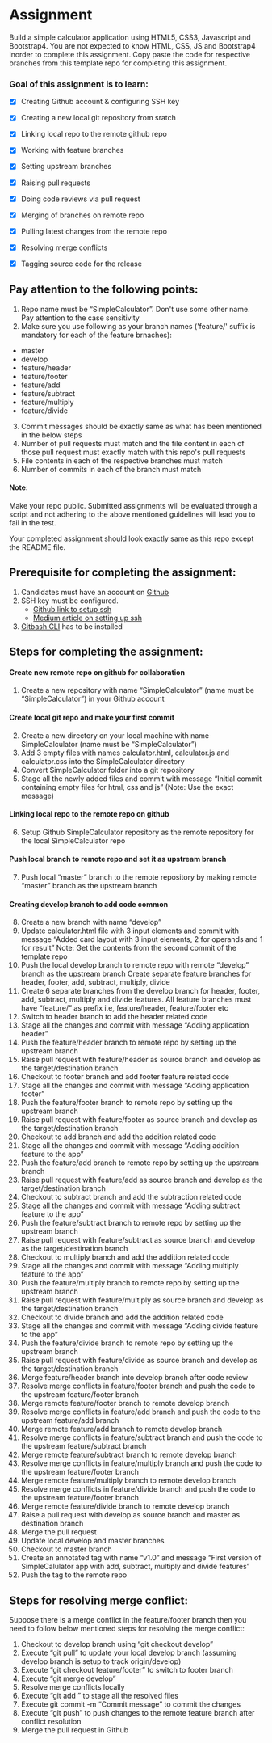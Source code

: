 # Assignment

Build a simple calculator application using HTML5, CSS3, Javascript and Bootstrap4.
You are not expected to know HTML, CSS, JS and Bootstrap4 inorder to complete this assignment.
Copy paste the code for respective branches from this template repo for completing this assignment.

### Goal of this assignment is to learn:
- [x] Creating Github account & configuring SSH key 
- [x] Creating a new local git repository from sratch 
- [x] Linking local repo to the remote github repo 
- [x] Working with feature branches 
- [x] Setting upstream branches
- [x] Raising pull requests 
- [x] Doing code reviews via pull request
- [x] Merging of branches on remote repo
- [x] Pulling latest changes from the remote repo
- [x] Resolving merge conflicts
- [x] Tagging source code for the release


## Pay attention to the following points:
1.	Repo name must be “SimpleCalculator”. Don't use some other name. Pay attention to the case sensitivity
2.	Make sure you use following as your branch names ('feature/' suffix is mandatory for each of the feature brnaches):
   - master
   - develop
   - feature/header
   - feature/footer
   - feature/add
   - feature/subtract
   - feature/multiply
   - feature/divide
3.	Commit messages should be exactly same as what has been mentioned in the below steps
4.	Number of pull requests must match and the file content in each of those pull request must exactly match with this repo's pull requests
5.	File contents in each of the respective branches must match
6.	Number of commits in each of the branch must match

#### Note:
Make your repo public. Submitted assignments will be evaluated through a script and not adhering to the above mentioned guidelines will lead you to fail in the test. 

Your completed assignment should look exactly same as this repo except the README file. 
## Prerequisite for completing the assignment:
1. Candidates must have an account on [Github](https://github.com/join)
2. SSH key must be configured.
   - [Github link to setup ssh](https://docs.github.com/en/authentication/connecting-to-github-with-ssh)
   - [Medium article on setting up ssh](https://medium.com/devops-with-valentine/2021-how-to-set-up-your-ssh-key-for-github-on-windows-10-afe6e729a3c0)
3. [Gitbash CLI](https://github.com/git-for-windows/git/releases/download/v2.37.0.windows.1/Git-2.37.0-64-bit.exe) has to be installed

## Steps for completing the assignment:
#### Create new remote repo on github for collaboration
   1. Create a new repository with name “SimpleCalculator” (name must be “SimpleCalculator”) in your Github account 
#### Create local git repo and make your first commit
   2. Create a new directory on your local machine with name SimpleCalculator (name must be “SimpleCalculator”)
   3. Add 3 empty files with names calculator.html, calculator.js and calculator.css into the SimpleCalculator directory
   4.	Convert SimpleCalculator folder into a git repository 
   5.	Stage all the newly added files and commit with message “Initial commit containing empty files for html, css and js” (Note: Use the exact message)
#### Linking local repo to the remote repo on github
   6.	Setup Github SimpleCalculator repository as the remote repository for the local SimpleCalculator repo
#### Push local branch to remote repo and set it as upstream branch 
   7.	Push local “master” branch to the remote repository by making remote “master” branch as the upstream branch
#### Creating develop branch to add code common 
8.	Create a new branch with name “develop”
9.	Update calculator.html file with 3 input elements and commit with message “Added card layout with 3 input elements, 2 for operands and 1 for result”
Note: Get the contents from the second commit of the template repo
10.	Push the local develop branch to remote repo with remote “develop” branch as the upstream branch
Create separate feature branches for header, footer, add, subtract, multiply, divide
11.	 Create 6 separate branches from the develop branch for header, footer, add, subtract, multiply and divide features. All feature branches must have “feature/” as prefix i.e, feature/header, feature/footer etc
12.	Switch to header branch to add the header related code 
13.	Stage all the changes and commit with message “Adding application header”
14.	Push the feature/header branch to remote repo by setting up the upstream branch
15.	Raise pull request with feature/header as source branch and develop as the target/destination branch
16.	Checkout to footer branch and add footer feature related code
17.	Stage all the changes and commit with message “Adding application footer”
18.	Push the feature/footer branch to remote repo by setting up the upstream branch
19.	Raise pull request with feature/footer as source branch and develop as the target/destination branch
20.	Checkout to add branch and add the addition related code
21.	Stage all the changes and commit with message “Adding addition feature to the app”
22.	Push the feature/add branch to remote repo by setting up the upstream branch
23.	Raise pull request with feature/add as source branch and develop as the target/destination branch
24.	Checkout to subtract branch and add the subtraction related code
25.	Stage all the changes and commit with message “Adding subtract feature to the app”
26.	Push the feature/subtract branch to remote repo by setting up the upstream branch
27.	Raise pull request with feature/subtract as source branch and develop as the target/destination branch
28.	Checkout to multiply branch and add the addition related code
29.	Stage all the changes and commit with message “Adding multiply feature to the app”
30.	Push the feature/multiply branch to remote repo by setting up the upstream branch
31.	Raise pull request with feature/multiply as source branch and develop as the target/destination branch
32.	Checkout to divide branch and add the addition related code
33.	Stage all the changes and commit with message “Adding divide feature to the app”
34.	Push the feature/divide branch to remote repo by setting up the upstream branch
35.	Raise pull request with feature/divide as source branch and develop as the target/destination branch
36.	Merge feature/header branch into develop branch after code review
37.	Resolve merge conflicts in feature/footer branch and push the code to the upstream feature/footer branch
38.	Merge remote feature/footer branch to remote develop branch 
39.	Resolve merge conflicts in feature/add branch and push the code to the upstream feature/add branch
40.	Merge remote feature/add branch to remote develop branch 
41.	Resolve merge conflicts in feature/subtract branch and push the code to the upstream feature/subtract branch
42.	Merge remote feature/subtract branch to remote develop branch 
43.	Resolve merge conflicts in feature/multiply branch and push the code to the upstream feature/footer branch
44.	Merge remote feature/multiply branch to remote develop branch 
45.	Resolve merge conflicts in feature/divide branch and push the code to the upstream feature/footer branch
46.	Merge remote feature/divide branch to remote develop branch 
47.	Raise a pull request with develop as source branch and master as destination branch
48.	Merge the pull request
49.	Update local develop and master branches
50.	Checkout to master branch
51.	Create an annotated tag with name “v1.0” and message “First version of SimpleCalulator app with add, subtract, multiply and divide features”
52.	Push the tag to the remote repo


## Steps for resolving merge conflict:
Suppose there is a merge conflict in the feature/footer branch then you need to follow below mentioned steps for resolving the merge conflict:

1. Checkout to develop branch using “git checkout develop”
2. Execute “git pull” to update your local develop branch (assuming develop branch is setup to track origin/develop)
3. Execute “git checkout feature/footer” to switch to footer branch
4. Execute “git merge develop”
5. Resolve merge conflicts locally
6. Execute “git add <file-name>” to stage all the resolved files
7. Execute git commit -m “Commit message” to commit the changes
8. Execute “git push” to push changes to the remote feature branch after conflict resolution
9. Merge the pull request in Github

